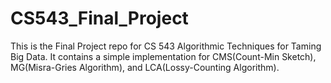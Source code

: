 # CS543_Final_Project
This is the Final Project repo for CS 543 Algorithmic Techniques for Taming Big Data. It contains a simple implementation for CMS(Count-Min Sketch), MG(Misra-Gries Algorithm), and LCA(Lossy-Counting Algorithm).
